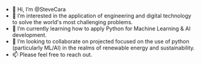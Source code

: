- 👋 Hi, I’m @SteveCara
- 👀 I’m interested in the application of engineering and digital technology to solve the world's most challenging problems.
- 🌱 I’m currently learning how to apply Python for Machine Learning & AI development.
- 💞️ I’m looking to collaborate on projected focused on the use of python (particularly ML/AI) in the realms of renewable energy and sustainability.
- 📫 Please feel free to reach out.

<!---
SteveCara/SteveCara is a ✨ special ✨ repository because its `README.md` (this file) appears on your GitHub profile.
You can click the Preview link to take a look at your changes.
--->
